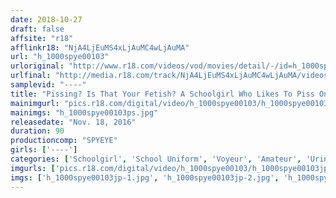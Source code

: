 ```yaml
---
date: 2018-10-27
draft: false
affsite: "r18"
afflinkr18: "NjA4LjEuMS4xLjAuMC4wLjAuMA"
url: "h_1000spye00103"
urloriginal: "http://www.r18.com/videos/vod/movies/detail/-/id=h_1000spye00103"
urlfinal: "http://media.r18.com/track/NjA4LjEuMS4xLjAuMC4wLjAuMA/videos/vod/movies/detail/-/id=h_1000spye00103"
samplevid: "----"
title: "Pissing? Is That Your Fetish? A Schoolgirl Who Likes To Piss On The Bathroom Floor"
mainimgurl: "pics.r18.com/digital/video/h_1000spye00103/h_1000spye00103ps.jpg"
mainimgs: "h_1000spye00103ps.jpg"
releasedate: "Nov. 18, 2016"
duration: 90
productioncomp: "SPYEYE"
girls: ['----']
categories: ['Schoolgirl', 'School Uniform', 'Voyeur', 'Amateur', 'Urination', 'Compilation']
imgurls: ['pics.r18.com/digital/video/h_1000spye00103/h_1000spye00103jp-1.jpg', 'pics.r18.com/digital/video/h_1000spye00103/h_1000spye00103jp-2.jpg', 'pics.r18.com/digital/video/h_1000spye00103/h_1000spye00103jp-3.jpg', 'pics.r18.com/digital/video/h_1000spye00103/h_1000spye00103jp-4.jpg', 'pics.r18.com/digital/video/h_1000spye00103/h_1000spye00103jp-5.jpg', 'pics.r18.com/digital/video/h_1000spye00103/h_1000spye00103jp-6.jpg', 'pics.r18.com/digital/video/h_1000spye00103/h_1000spye00103jp-7.jpg', 'pics.r18.com/digital/video/h_1000spye00103/h_1000spye00103jp-8.jpg', 'pics.r18.com/digital/video/h_1000spye00103/h_1000spye00103jp-9.jpg', 'pics.r18.com/digital/video/h_1000spye00103/h_1000spye00103jp-10.jpg', 'pics.r18.com/digital/video/h_1000spye00103/h_1000spye00103jp-11.jpg', 'pics.r18.com/digital/video/h_1000spye00103/h_1000spye00103jp-12.jpg', 'pics.r18.com/digital/video/h_1000spye00103/h_1000spye00103jp-13.jpg', 'pics.r18.com/digital/video/h_1000spye00103/h_1000spye00103jp-14.jpg', 'pics.r18.com/digital/video/h_1000spye00103/h_1000spye00103jp-15.jpg', 'pics.r18.com/digital/video/h_1000spye00103/h_1000spye00103jp-16.jpg', 'pics.r18.com/digital/video/h_1000spye00103/h_1000spye00103jp-17.jpg', 'pics.r18.com/digital/video/h_1000spye00103/h_1000spye00103jp-18.jpg', 'pics.r18.com/digital/video/h_1000spye00103/h_1000spye00103jp-19.jpg', 'pics.r18.com/digital/video/h_1000spye00103/h_1000spye00103jp-20.jpg']
imgs: ['h_1000spye00103jp-1.jpg', 'h_1000spye00103jp-2.jpg', 'h_1000spye00103jp-3.jpg', 'h_1000spye00103jp-4.jpg', 'h_1000spye00103jp-5.jpg', 'h_1000spye00103jp-6.jpg', 'h_1000spye00103jp-7.jpg', 'h_1000spye00103jp-8.jpg', 'h_1000spye00103jp-9.jpg', 'h_1000spye00103jp-10.jpg', 'h_1000spye00103jp-11.jpg', 'h_1000spye00103jp-12.jpg', 'h_1000spye00103jp-13.jpg', 'h_1000spye00103jp-14.jpg', 'h_1000spye00103jp-15.jpg', 'h_1000spye00103jp-16.jpg', 'h_1000spye00103jp-17.jpg', 'h_1000spye00103jp-18.jpg', 'h_1000spye00103jp-19.jpg', 'h_1000spye00103jp-20.jpg']
---
```

